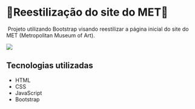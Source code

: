 #    <div align-item: center>     🎨Reestilização do site do MET🎨 </div>
​	Projeto utilizando Bootstrap visando reestilizar a página inicial do site do MET (Metropolitan Museum of Art).

<img src="https://imgur.com/Z9IPzls.jpg">

## Tecnologias utilizadas

- HTML
- CSS
- JavaScript
- Bootstrap
